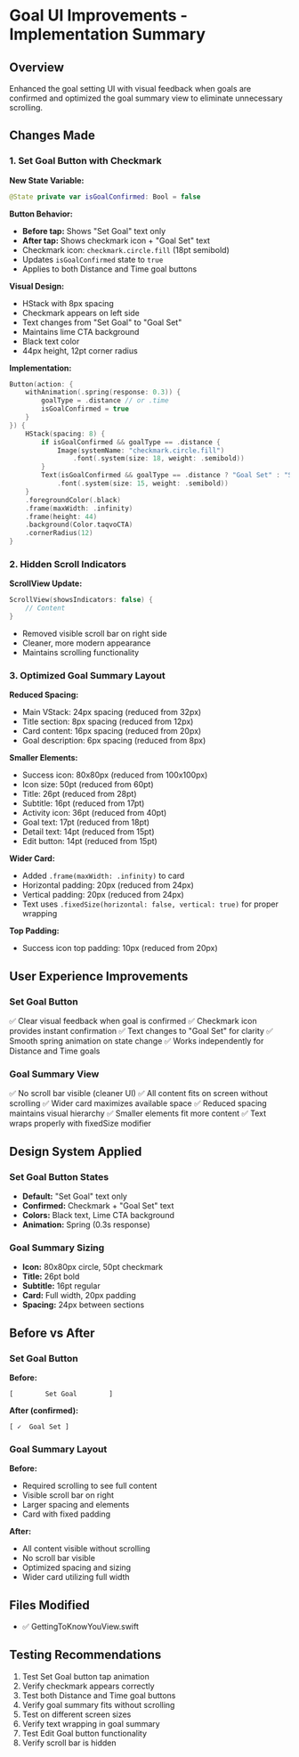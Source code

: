 # Goal UI Improvements - Implementation Summary

## Overview
Enhanced the goal setting UI with visual feedback when goals are confirmed and optimized the goal summary view to eliminate unnecessary scrolling.

## Changes Made

### 1. Set Goal Button with Checkmark

**New State Variable:**
```swift
@State private var isGoalConfirmed: Bool = false
```

**Button Behavior:**
- **Before tap:** Shows "Set Goal" text only
- **After tap:** Shows checkmark icon + "Goal Set" text
- Checkmark icon: `checkmark.circle.fill` (18pt semibold)
- Updates `isGoalConfirmed` state to `true`
- Applies to both Distance and Time goal buttons

**Visual Design:**
- HStack with 8px spacing
- Checkmark appears on left side
- Text changes from "Set Goal" to "Goal Set"
- Maintains lime CTA background
- Black text color
- 44px height, 12pt corner radius

**Implementation:**
```swift
Button(action: {
    withAnimation(.spring(response: 0.3)) {
        goalType = .distance // or .time
        isGoalConfirmed = true
    }
}) {
    HStack(spacing: 8) {
        if isGoalConfirmed && goalType == .distance {
            Image(systemName: "checkmark.circle.fill")
                .font(.system(size: 18, weight: .semibold))
        }
        Text(isGoalConfirmed && goalType == .distance ? "Goal Set" : "Set Goal")
            .font(.system(size: 15, weight: .semibold))
    }
    .foregroundColor(.black)
    .frame(maxWidth: .infinity)
    .frame(height: 44)
    .background(Color.taqvoCTA)
    .cornerRadius(12)
}
```

### 2. Hidden Scroll Indicators

**ScrollView Update:**
```swift
ScrollView(showsIndicators: false) {
    // Content
}
```

- Removed visible scroll bar on right side
- Cleaner, more modern appearance
- Maintains scrolling functionality

### 3. Optimized Goal Summary Layout

**Reduced Spacing:**
- Main VStack: 24px spacing (reduced from 32px)
- Title section: 8px spacing (reduced from 12px)
- Card content: 16px spacing (reduced from 20px)
- Goal description: 6px spacing (reduced from 8px)

**Smaller Elements:**
- Success icon: 80x80px (reduced from 100x100px)
- Icon size: 50pt (reduced from 60pt)
- Title: 26pt (reduced from 28pt)
- Subtitle: 16pt (reduced from 17pt)
- Activity icon: 36pt (reduced from 40pt)
- Goal text: 17pt (reduced from 18pt)
- Detail text: 14pt (reduced from 15pt)
- Edit button: 14pt (reduced from 15pt)

**Wider Card:**
- Added `.frame(maxWidth: .infinity)` to card
- Horizontal padding: 20px (reduced from 24px)
- Vertical padding: 20px (reduced from 24px)
- Text uses `.fixedSize(horizontal: false, vertical: true)` for proper wrapping

**Top Padding:**
- Success icon top padding: 10px (reduced from 20px)

## User Experience Improvements

### Set Goal Button
✅ Clear visual feedback when goal is confirmed
✅ Checkmark icon provides instant confirmation
✅ Text changes to "Goal Set" for clarity
✅ Smooth spring animation on state change
✅ Works independently for Distance and Time goals

### Goal Summary View
✅ No scroll bar visible (cleaner UI)
✅ All content fits on screen without scrolling
✅ Wider card maximizes available space
✅ Reduced spacing maintains visual hierarchy
✅ Smaller elements fit more content
✅ Text wraps properly with fixedSize modifier

## Design System Applied

### Set Goal Button States
- **Default:** "Set Goal" text only
- **Confirmed:** Checkmark + "Goal Set" text
- **Colors:** Black text, Lime CTA background
- **Animation:** Spring (0.3s response)

### Goal Summary Sizing
- **Icon:** 80x80px circle, 50pt checkmark
- **Title:** 26pt bold
- **Subtitle:** 16pt regular
- **Card:** Full width, 20px padding
- **Spacing:** 24px between sections

## Before vs After

### Set Goal Button
**Before:**
```
[        Set Goal        ]
```

**After (confirmed):**
```
[ ✓  Goal Set ]
```

### Goal Summary Layout
**Before:**
- Required scrolling to see full content
- Visible scroll bar on right
- Larger spacing and elements
- Card with fixed padding

**After:**
- All content visible without scrolling
- No scroll bar visible
- Optimized spacing and sizing
- Wider card utilizing full width

## Files Modified
- ✅ GettingToKnowYouView.swift

## Testing Recommendations
1. Test Set Goal button tap animation
2. Verify checkmark appears correctly
3. Test both Distance and Time goal buttons
4. Verify goal summary fits without scrolling
5. Test on different screen sizes
6. Verify text wrapping in goal summary
7. Test Edit Goal button functionality
8. Verify scroll bar is hidden

